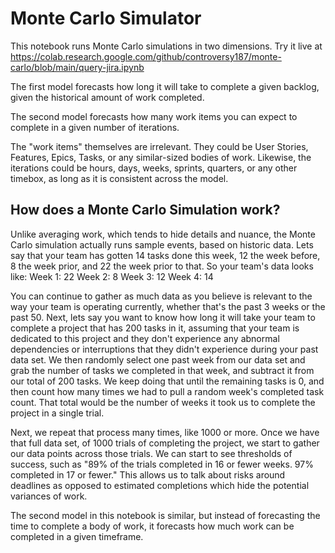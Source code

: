 # Monte Carlo Simulator
This notebook runs Monte Carlo simulations in two dimensions. Try it live at
https://colab.research.google.com/github/controversy187/monte-carlo/blob/main/query-jira.ipynb

The first model forecasts how long it will take to complete a given backlog, given the historical amount of work completed.

The second model forecasts how many work items you can expect to complete in a given number of iterations.

The "work items" themselves are irrelevant. They could be User Stories, Features, Epics, Tasks, or any similar-sized bodies of work. Likewise, the iterations could be hours, days, weeks, sprints, quarters, or any other timebox, as long as it is consistent across the model.

## How does a Monte Carlo Simulation work?
Unlike averaging work, which tends to hide details and nuance, the Monte Carlo simulation actually runs sample events, based on historic data. Lets say that your team has gotten 14 tasks done this week, 12 the week before, 8 the week prior, and 22 the week prior to that. So your team's data looks like:
Week 1: 22
Week 2:  8
Week 3: 12
Week 4: 14

You can continue to gather as much data as you believe is relevant to the way your team is operating currently, whether that's the past 3 weeks or the past 50. Next, lets say you want to know how long it will take your team to complete a project that has 200 tasks in it, assuming that your team is dedicated to this project and they don't experience any abnormal dependencies or interruptions that they didn't experience during your past data set. We then randomly select one past week from our data set and grab the number of tasks we completed in that week, and subtract it from our total of 200 tasks. We keep doing that until the remaining tasks is 0, and then count how many times we had to pull a random week's completed task count. That total would be the number of weeks it took us to complete the project in a single trial.

Next, we repeat that process many times, like 1000 or more. Once we have that full data set, of 1000 trials of completing the project, we start to gather our data points across those trials. We can start to see thresholds of success, such as "89% of the trials completed in 16 or fewer weeks. 97% completed in 17 or fewer." This allows us to talk about risks around deadlines as opposed to estimated completions which hide the potential variances of work.

The second model in this notebook is similar, but instead of forecasting the time to complete a body of work, it forecasts how much work can be completed in a given timeframe.